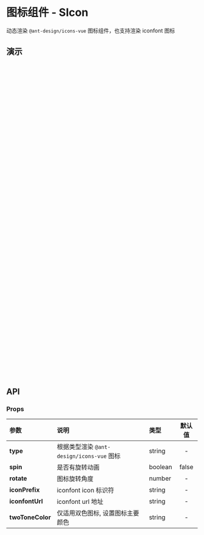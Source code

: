 # 图标组件 - SIcon

动态渲染 `@ant-design/icons-vue` 图标组件，也支持渲染 iconfont 图标

<style lang="less" scoped>
[code-runner-title] {
  width: 100%;
  height: 0;
  position: relative;

  h3 {
    width: 100%;
    height: 0;
    margin: 0;
    padding: 0;
    border: none;
    overflow: hidden;
    position: absolute;
    top: 60px;
  }
}
</style>

<script setup lang="ts">
import Base from '@/library/icon/Base.md'
import Iconfont from '@/library/icon/Iconfont.md'
import TwoToneColor from '@/library/icon/TwoToneColor.md'
</script>

## 演示

<div code-runner style="height: 273px">
  <div code-runner-title>
    <h3 id="基本用法">基本用法</h3>
  </div>
  <div style="padding: 1px;">
    <Base/>
  </div>
</div>

<div code-runner style="height: 273px">
  <div code-runner-title>
    <h3 id="多色图标">多色图标</h3>
  </div>
  <div style="padding: 1px;">
    <TwoToneColor/>
  </div>
</div>

<div code-runner style="height: 273px">
  <div code-runner-title>
    <h3 id="支持 iconfont">支持 iconfont</h3>
  </div>
  <div style="padding: 1px;">
    <Iconfont/>
  </div>
</div>

## API

### Props

| 参数             | 说明                                      | 类型    | 默认值 |
| :--------------- | :---------------------------------------- | :------ | :----: |
| **type**         | 根据类型渲染 `@ant-design/icons-vue` 图标 | string  |   -    |
| **spin**         | 是否有旋转动画                            | boolean | false  |
| **rotate**       | 图标旋转角度                              | number  |   -    |
| **iconPrefix**   | iconfont icon 标识符                      | string  |   -    |
| **iconfontUrl**  | iconfont url 地址                         | string  |   -    |
| **twoToneColor** | 仅适用双色图标, 设置图标主要颜色          | string  |   -    |
